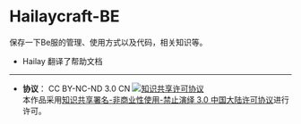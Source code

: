 # Hailaycraft-BE
保存一下Be服的管理、使用方式以及代码，相关知识等。



* Hailay 翻译了帮助文档

---
* **协议**： CC BY-NC-ND 3.0 CN
  <a rel="license" href="http://creativecommons.org/licenses/by-nc-nd/3.0/cn/"><img alt="知识共享许可协议" style="border-width:0" src="https://i.creativecommons.org/l/by-nc-nd/3.0/cn/88x31.png" /></a><br />本作品采用<a rel="license" href="http://creativecommons.org/licenses/by-nc-nd/3.0/cn/">知识共享署名-非商业性使用-禁止演绎 3.0 中国大陆许可协议</a>进行许可。